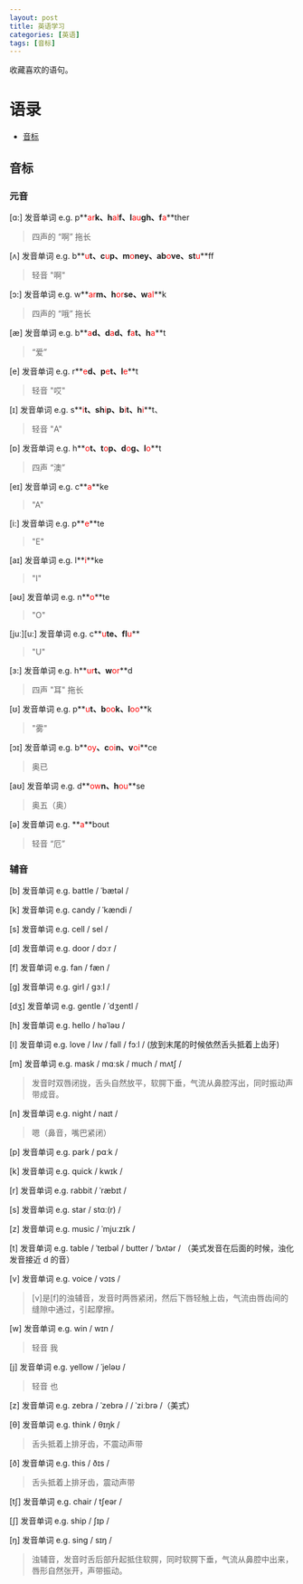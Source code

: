 ```yaml
---
layout: post
title: 英语学习
categories: [英语]
tags: [音标]
---
```


收藏喜欢的语句。

# 语录

+ [音标](#音标)



## 音标
### 元音
[ɑ:] 发音单词 e.g. p**<font color=red>ar</font>**k、h**<font color=red>al</font>**f、l**<font color=red>au</font>**gh、f**<font color=red>a</font>**ther
> 四声的 “啊” 拖长

[ʌ] 发音单词 e.g. b**<font color=red>u</font>**t、c**<font color=red>u</font>**p、m**<font color=red>o</font>**ney、ab**<font color=red>o</font>**ve、st**<font color=red>u</font>**ff
> 轻音 "啊"

[ɔ:] 发音单词 e.g. w**<font color=red>ar</font>**m、h**<font color=red>or</font>**se、w**<font color=red>al</font>**k
> 四声的 “哦” 拖长

[æ] 发音单词 e.g. b**<font color=red>a</font>**d、d**<font color=red>a</font>**d、f**<font color=red>a</font>**t、h**<font color=red>a</font>**t
> “爱”

[e] 发音单词 e.g. r**<font color=red>e</font>**d、p**<font color=red>e</font>**t、l**<font color=red>e</font>**t
> 轻音 "哎"

[ɪ] 发音单词 e.g. s**<font color=red>i</font>**t、sh**<font color=red>i</font>**p、b**<font color=red>i</font>**t、h**<font color=red>i</font>**t、
> 轻音 "A"

[ɒ] 发音单词 e.g. h**<font color=red>o</font>**t、t**<font color=red>o</font>**p、d**<font color=red>o</font>**g、l**<font color=red>o</font>**t
> 四声 “澳”

[eɪ] 发音单词 e.g. c**<font color=red>a</font>**ke
> "A"

[i:] 发音单词 e.g. p**<font color=red>e</font>**te
> "E"

[aɪ] 发音单词 e.g. l**<font color=red>i</font>**ke
> "I"

[əʊ] 发音单词 e.g. n**<font color=red>o</font>**te
> "O"

[juː][u:] 发音单词 e.g. c**<font color=red>u</font>**te、fl**<font color=red>u</font>**
> "U"

[ɜ:] 发音单词 e.g. h**<font color=red>ur</font>**t、w**<font color=red>or</font>**d
> 四声 "耳" 拖长

[ʊ] 发音单词 e.g. p**<font color=red>u</font>**t、b**<font color=red>oo</font>**k、l**<font color=red>oo</font>**k
> "雾"

[ɔɪ] 发音单词 e.g. b**<font color=red>oy</font>**、c**<font color=red>oi</font>**n、v**<font color=red>oi</font>**ce
> 奥已

[aʊ] 发音单词 e.g. d**<font color=red>ow</font>**n、h**<font color=red>ou</font>**se
> 奥五（奥）

[ə] 发音单词 e.g. **<font color=red>a</font>**bout
> 轻音 “厄”




### 辅音
[b] 发音单词 e.g. battle / ˈbætəl /

[k] 发音单词 e.g. candy / ˈkændi /

[s] 发音单词 e.g. cell / sel /

[d] 发音单词 e.g. door / dɔːr /

[f] 发音单词 e.g. fan / fæn /

[g] 发音单词 e.g. girl / ɡɜːl /

[dʒ] 发音单词 e.g. gentle / ˈdʒentl /

[h] 发音单词 e.g. hello / həˈləʊ /

[ǀ] 发音单词 e.g. love / lʌv / fall / fɔːl / (放到末尾的时候依然舌头抵着上齿牙)

[m] 发音单词 e.g. mask / mɑːsk / much / mʌtʃ /
> 发音时双唇闭拢，舌头自然放平，软腭下垂，气流从鼻腔泻出，同时振动声带成音。

[n] 发音单词 e.g. night / naɪt /
> 嗯（鼻音，嘴巴紧闭）

[p] 发音单词 e.g. park / pɑːk /

[k] 发音单词 e.g. quick / kwɪk /

[r] 发音单词 e.g. rabbit / ˈræbɪt /

[s] 发音单词 e.g. star / stɑː(r) /

[z] 发音单词 e.g. music / ˈmjuːzɪk /

[t] 发音单词 e.g. table / ˈteɪbəl / butter / ˈbʌtər / （美式发音在后面的时候，浊化发音接近 d 的音）

[v] 发音单词 e.g. voice / vɔɪs /
> [v]是[f]的浊辅音，发音时两唇紧闭，然后下唇轻触上齿，气流由唇齿间的缝隙中通过，引起摩擦‌。

[w] 发音单词 e.g. win / wɪn /
> 轻音 我

[j] 发音单词 e.g. yellow / ˈjeləʊ /
> 轻音 也

[z] 发音单词 e.g. zebra / ˈzebrə / / ˈziːbrə /（美式）

[θ] 发音单词 e.g. think / θɪŋk /
> 舌头抵着上排牙齿，不震动声带

[ð] 发音单词 e.g. this / ðɪs /
> 舌头抵着上排牙齿，震动声带

[tʃ] 发音单词 e.g. chair / tʃeər / 

[ʃ] 发音单词 e.g. ship / ʃɪp /

[ŋ] 发音单词 e.g. sing / sɪŋ /
> 浊辅音，发音时舌后部升起抵住软腭，同时软腭下垂，气流从鼻腔中出来，唇形自然张开，声带振动。





















